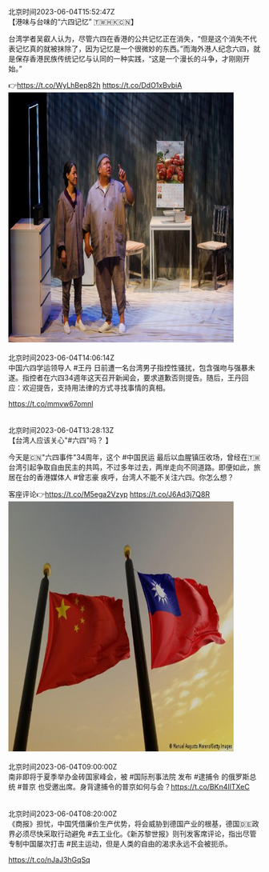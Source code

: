 北京时间2023-06-04T15:52:47Z<br>【港味与台味的“六四记忆” 🇹🇼🇭🇰🇨🇳】

台湾学者吴叡人认为，尽管六四在香港的公共记忆正在消失，“但是这个消失不代表记忆真的就被抹除了，因为记忆是一个很微妙的东西。”而海外港人纪念六四，就是保存香港民族传统记忆与认同的一种实践，“这是一个漫长的斗争，才刚刚开始。”

👉https://t.co/WyLhBep82h https://t.co/DdO1xBvbiA<br><img src='/temp/image/2023/t-Month-6/1665265324835459072_0.jpg' width='450' height='500'><br><br>北京时间2023-06-04T14:06:14Z<br>中国六四学运领导人 #王丹 日前遭一名台湾男子指控性骚扰，包含强吻与强暴未遂。指控者在六四34週年这天召开新闻会，要求道歉否则提告。随后，王丹回应：欢迎提告，支持用法律的方式寻找事情的真相。

https://t.co/mmvw67omnl<br><br><br>北京时间2023-06-04T13:28:13Z<br>【台湾人应该关心"#六四"吗？ 】

今天是🇨🇳"六四事件"34周年，这个 #中国民运 最后以血腥镇压收场，曾经在🇹🇼台湾引起争取自由民主的共鸣，不过多年过去，两岸走向不同道路。即便如此，旅居在台的香港媒体人 #曾志豪 疾呼，台湾人不能不关注六四。你怎么想？

客座评论👉https://t.co/M5ega2Vzyp https://t.co/J6Ad3j7Q8R<br><img src='/temp/image/2023/t-Month-6/1665228944369491968_0.jpg' width='450' height='500'><br><br>北京时间2023-06-04T09:00:00Z<br>南非即将于夏季举办金砖国家峰会，被 #国际刑事法院 发布 #逮捕令 的俄罗斯总统 #普京 也受邀出席。身背逮捕令的普京如何与会？https://t.co/BKn4IlTXeC<br><br><br>北京时间2023-06-04T08:20:00Z<br>《商报》担忧，中国凭借廉价生产优势，将会威胁到德国产业的根基，德国🇩🇪政界必须尽快采取行动避免 #去工业化。《新苏黎世报》则刊发客席评论，指出尽管专制中国屡次打击 #民主运动，但是人类的自由的渴求永远不会被扼杀。

https://t.co/nJaJ3hGqSq<br><br><br>